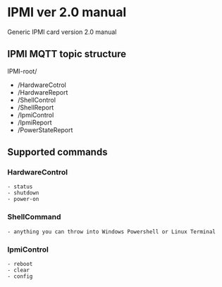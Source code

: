 # IPMI ver 2.0 manual
Generic IPMI card version 2.0 manual

## IPMI MQTT topic structure

IPMI-root/
- /HardwareCotrol
- /HardwareReport
- /ShellControl
- /ShellReport
- /IpmiControl
- /IpmiReport
- /PowerStateReport

## Supported commands

### HardwareControl
    - status
    - shutdown
    - power-on

### ShellCommand
    - anything you can throw into Windows Powershell or Linux Terminal

### IpmiControl
    - reboot
    - clear
    - config